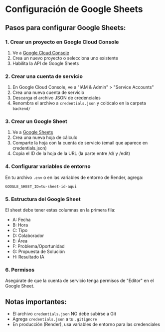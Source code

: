 # Configuración de Google Sheets

## Pasos para configurar Google Sheets:

### 1. Crear un proyecto en Google Cloud Console
1. Ve a [Google Cloud Console](https://console.cloud.google.com/)
2. Crea un nuevo proyecto o selecciona uno existente
3. Habilita la API de Google Sheets

### 2. Crear una cuenta de servicio
1. En Google Cloud Console, ve a "IAM & Admin" > "Service Accounts"
2. Crea una nueva cuenta de servicio
3. Descarga el archivo JSON de credenciales
4. Renombra el archivo a `credentials.json` y colócalo en la carpeta `backend/`

### 3. Crear un Google Sheet
1. Ve a [Google Sheets](https://sheets.google.com/)
2. Crea una nueva hoja de cálculo
3. Comparte la hoja con la cuenta de servicio (email que aparece en credentials.json)
4. Copia el ID de la hoja de la URL (la parte entre /d/ y /edit)

### 4. Configurar variables de entorno
En tu archivo `.env` o en las variables de entorno de Render, agrega:
```
GOOGLE_SHEET_ID=tu-sheet-id-aqui
```

### 5. Estructura del Google Sheet
El sheet debe tener estas columnas en la primera fila:
- A: Fecha
- B: Hora  
- C: Tipo
- D: Colaborador
- E: Área
- F: Problema/Oportunidad
- G: Propuesta de Solución
- H: Resultado IA

### 6. Permisos
Asegúrate de que la cuenta de servicio tenga permisos de "Editor" en el Google Sheet.

## Notas importantes:
- El archivo `credentials.json` NO debe subirse a Git
- Agrega `credentials.json` a tu `.gitignore`
- En producción (Render), usa variables de entorno para las credenciales
